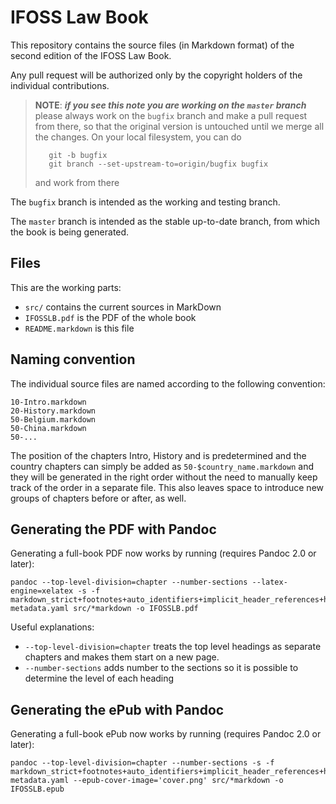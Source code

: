 # IFOSS Law Book

This repository contains the source files (in Markdown format) of the second edition of the IFOSS Law Book.

Any pull request will be authorized only by the copyright holders of the individual contributions.

> **NOTE**: **_if you see this note you are working on the `master` branch_** please always work on the `bugfix` branch and make a pull request from there, so that the original version is untouched until we merge all the changes. On your local filesystem, you can do
>
>        git -b bugfix
>        git branch --set-upstream-to=origin/bugfix bugfix
>
> and work from there

The `bugfix` branch is intended as the working and testing branch.

The `master` branch is intended as the stable up-to-date branch, from which the book is being generated.


## Files

This are the working parts:

- `src/` contains the current sources in MarkDown
- `IFOSSLB.pdf` is the PDF of the whole book
- `README.markdown` is this file


## Naming convention

The individual source files are named according to the following convention:

```
10-Intro.markdown
20-History.markdown
50-Belgium.markdown
50-China.markdown
50-...

```

The position of the chapters Intro, History and is predetermined and the country chapters can simply be added as `50-$country_name.markdown` and they will be generated in the right order without the need to manually keep track of the order in a separate file. This also leaves space to introduce new groups of chapters before or after, as well.


## Generating the PDF with Pandoc

Generating a full-book PDF now works by running (requires Pandoc 2.0 or later):

```
pandoc --top-level-division=chapter --number-sections --latex-engine=xelatex -s -f markdown_strict+footnotes+auto_identifiers+implicit_header_references+header_attributes+yaml_metadata_block metadata.yaml src/*markdown -o IFOSSLB.pdf
```

Useful explanations:

- `--top-level-division=chapter` treats the top level headings as separate chapters and makes them start on a new page.
- `--number-sections` adds number to the sections so it is possible to determine the level of each heading


## Generating the ePub with Pandoc

Generating a full-book ePub now works by running (requires Pandoc 2.0 or later):

```
pandoc --top-level-division=chapter --number-sections -s -f markdown_strict+footnotes+auto_identifiers+implicit_header_references+header_attributes+yaml_metadata_block metadata.yaml --epub-cover-image='cover.png' src/*markdown -o IFOSSLB.epub
```

